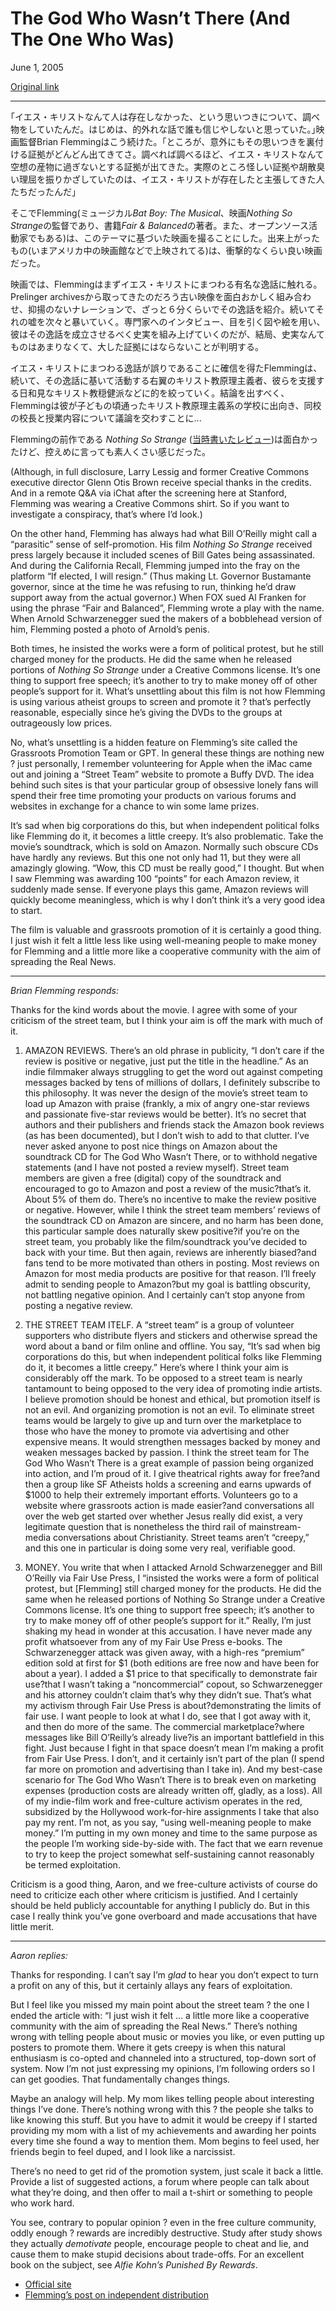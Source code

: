 The God Who Wasn’t There (And The One Who Was)
==============================================

June 1, 2005

[Original link](http://www.aaronsw.com/weblog/thegodmovie)

* * * * *

<!--
“I was doing some research into the idea that Jesus never existed. When
I first looked into it, I thought it was just a crackpot theory and I
was curious why anyone would believe this,” explains Brian Flemming. “To
my surprise I found the evidence kept stacking up. The more I looked
into it, the more that the facts aligned with those who said Jesus was
just a legendary character. The shaky evidence and the poor reasoning
were actually on the side of those who said that Jesus did exist.”
-->
｢イエス・キリストなんて人は存在しなかった、という思いつきについて、調べ物をしていたんだ。はじめは、的外れな話で誰も信じやしないと思っていた。｣映画監督Brian Flemmingはこう続けた。｢ところが、意外にもその思いつきを裏付ける証拠がどんどん出てきてさ。調べれば調べるほど、イエス・キリストなんて空想の産物に過ぎないとする証拠が出てきた。実際のところ怪しい証拠や胡散臭い理屈を振りかざしていたのは、イエス・キリストが存在したと主張してきた人たちだったんだ｣

<!--
And so Flemming (*Bat Boy: The Musical*, *Nothing So Strange*, *Fair &
Balanced*, and all-around digital rights supporter) decided to make a
movie. The result, which is currently being screened across the country
in theaters and at atheist organizations and will be released on DVD
soon, is a shockingly good film.
-->
そこでFlemming(ミュージカル*Bat Boy: The Musical*、映画*Nothing So Strange*の監督であり、書籍*Fair & Balanced*の著者。また、オープンソース活動家でもある)は、このテーマに基づいた映画を撮ることにした。出来上がったもの(いまアメリカ中の映画館などで上映されてる)は、衝撃的なくらい良い映画だった。

<!--
Flemming begins at the beginning: the popular story of Jesus. In a
hilarious montage of old footage taken from the Prelinger archives
underneath deadpan narration, he tells the story in six minutes. And
then it’s on to debunking it. Through interviews with various experts,
illustrated with entertaining graphics, he tries to reconstruct the
historical evidence for the story…only to find there isn’t much and a
lot doesn’t add up.
-->
映画では、Flemmingはまずイエス・キリストにまつわる有名な逸話に触れる。Prelinger archivesから取ってきたのだろう古い映像を面白おかしく組み合わせ、抑揚のないナレーションで、ざっと６分くらいでその逸話を紹介。続いてそれの嘘を次々と暴いていく。専門家へのインタビュー、目を引く図や絵を用い、彼はその逸話を成立させるべく史実を組み上げていくのだが、結局、史実なんてものはあまりなくて、大した証拠にはならないことが判明する。

<!--
Convinced the story is wrong, Flemming takes aim at the right-wing
Christian fundamentalists who act based on it, the wishy-washy Christian
moderates who enable them, and the rest of the system. He concludes by
heading back home to the fundamentalist Christian school he attended as
a child to confront the principal about what he’s teaching children.
-->
イエス・キリストにまつわる逸話が誤りであることに確信を得たFlemmingは、続いて、その逸話に基いて活動する右翼のキリスト教原理主義者、彼らを支援する日和見なキリスト教穏健派などに的を絞っていく。結論を出すべく、Flemmingは彼が子どもの頃通ったキリスト教原理主義系の学校に出向き、同校の校長と授業内容について議論を交わすことに...

<!--
Flemming’s previous film, *Nothing So Strange* ([which I also
reviewed](http://www.aaronsw.com/weblog/001102)) was interesting but, in
fairness, rather amateurish. No such criticism can be made of this film,
which has some of the best graphics I’ve seen in a documentary and a
brilliant score composed from the Creative Commons-licensed Wired CD by
the hertofore-unknown DJ Madson (a nom-de-plume of Flemming, I’m
beginning to suspect) by remixing popular artists. The whole thing, from
the interviews down to the promotional posters, hangs together so well
that it’s hard to believe Flemming is doing this all himself, but
apparently he is, with no liberal atheist conspiracy to back him.
-->
Flemmingの前作である *Nothing So Strange* ([当時書いたレビュー](http://www.aaronsw.com/weblog/001102))は面白かったけど、控えめに言っても素人くさい感じだった。

(Although, in full disclosure, Larry Lessig and former Creative Commons
executive director Glenn Otis Brown receive special thanks in the
credits. And in a remote Q&A via iChat after the screening here at
Stanford, Flemming was wearing a Creative Commons shirt. So if you want
to investigate a conspiracy, that’s where I’d look.)

On the other hand, Flemming has always had what Bill O’Reilly might call
a “parasitic” sense of self-promotion. His film *Nothing So Strange*
received press largely because it included scenes of Bill Gates being
assassinated. And during the California Recall, Flemming jumped into the
fray on the platform “If elected, I will resign.” (Thus making Lt.
Governor Bustamante governor, since at the time he was refusing to run,
thinking he’d draw support away from the actual governor.) When FOX sued
Al Franken for using the phrase “Fair and Balanced”, Flemming wrote a
play with the name. When Arnold Schwarzenegger sued the makers of a
bobblehead version of him, Flemming posted a photo of Arnold’s penis.

Both times, he insisted the works were a form of political protest, but
he still charged money for the products. He did the same when he
released portions of *Nothing So Strange* under a Creative Commons
license. It’s one thing to support free speech; it’s another to try to
make money off of other people’s support for it. What’s unsettling about
this film is not how Flemming is using various atheist groups to screen
and promote it ? that’s perfectly reasonable, especially since he’s
giving the DVDs to the groups at outrageously low prices.

No, what’s unsettling is a hidden feature on Flemming’s site called the
Grassroots Promotion Team or GPT. In general these things are nothing
new ? just personally, I remember volunteering for Apple when the iMac
came out and joining a “Street Team” website to promote a Buffy DVD. The
idea behind such sites is that your particular group of obsessive lonely
fans will spend their free time promoting your products on various
forums and websites in exchange for a chance to win some lame prizes.

It’s sad when big corporations do this, but when independent political
folks like Flemming do it, it becomes a little creepy. It’s also
problematic. Take the movie’s soundtrack, which is sold on Amazon.
Normally such obscure CDs have hardly any reviews. But this one not only
had 11, but they were all amazingly glowing. “Wow, this CD must be
really good,” I thought. But when I saw Flemming was awarding 100
“points” for each Amazon review, it suddenly made sense. If everyone
plays this game, Amazon reviews will quickly become meaningless, which
is why I don’t think it’s a very good idea to start.

The film is valuable and grassroots promotion of it is certainly a good
thing. I just wish it felt a little less like using well-meaning people
to make money for Flemming and a little more like a cooperative
community with the aim of spreading the Real News.

* * * * *

*Brian Flemming responds:*

Thanks for the kind words about the movie. I agree with some of your
criticism of the street team, but I think your aim is off the mark with
much of it.

1.  AMAZON REVIEWS. There’s an old phrase in publicity, “I don’t care if
    the review is positive or negative, just put the title in the
    headline.” As an indie filmmaker always struggling to get the word
    out against competing messages backed by tens of millions of
    dollars, I definitely subscribe to this philosophy. It was never the
    design of the movie’s street team to load up Amazon with praise
    (frankly, a mix of angry one-star reviews and passionate five-star
    reviews would be better). It’s no secret that authors and their
    publishers and friends stack the Amazon book reviews (as has been
    documented), but I don’t wish to add to that clutter. I’ve never
    asked anyone to post nice things on Amazon about the soundtrack CD
    for The God Who Wasn’t There, or to withhold negative statements
    (and I have not posted a review myself). Street team members are
    given a free (digital) copy of the soundtrack and encouraged to go
    to Amazon and post a review of the music?that’s it. About 5% of them
    do. There’s no incentive to make the review positive or negative.
    However, while I think the street team members’ reviews of the
    soundtrack CD on Amazon are sincere, and no harm has been done, this
    particular sample does naturally skew positive?if you’re on the
    street team, you probably like the film/soundtrack you’ve decided to
    back with your time. But then again, reviews are inherently
    biased?and fans tend to be more motivated than others in posting.
    Most reviews on Amazon for most media products are positive for that
    reason. I’ll freely admit to sending people to Amazon?but my goal is
    battling obscurity, not battling negative opinion. And I certainly
    can’t stop anyone from posting a negative review.

2.  THE STREET TEAM ITELF. A “street team” is a group of volunteer
    supporters who distribute flyers and stickers and otherwise spread
    the word about a band or film online and offline. You say, “It’s sad
    when big corporations do this, but when independent political folks
    like Flemming do it, it becomes a little creepy.” Here’s where I
    think your aim is considerably off the mark. To be opposed to a
    street team is nearly tantamount to being opposed to the very idea
    of promoting indie artists. I believe promotion should be honest and
    ethical, but promotion itself is not an evil. And organizing
    promotion is not an evil. To eliminate street teams would be largely
    to give up and turn over the marketplace to those who have the money
    to promote via advertising and other expensive means. It would
    strengthen messages backed by money and weaken messages backed by
    passion. I think the street team for The God Who Wasn’t There is a
    great example of passion being organized into action, and I’m proud
    of it. I give theatrical rights away for free?and then a group like
    SF Atheists holds a screening and earns upwards of \$1000 to help
    their extremely important efforts. Volunteers go to a website where
    grassroots action is made easier?and conversations all over the web
    get started over whether Jesus really did exist, a very legitimate
    question that is nonetheless the third rail of mainstream-media
    conversations about Christianity. Street teams aren’t “creepy,” and
    this one in particular is doing some very real, verifiable good.

3.  MONEY. You write that when I attacked Arnold Schwarzenegger and Bill
    O’Reilly via Fair Use Press, I “insisted the works were a form of
    political protest, but [Flemming] still charged money for the
    products. He did the same when he released portions of Nothing So
    Strange under a Creative Commons license. It’s one thing to support
    free speech; it’s another to try to make money off of other people’s
    support for it.” Really, I’m just shaking my head in wonder at this
    accusation. I have never made any profit whatsoever from any of my
    Fair Use Press e-books. The Schwarzenegger attack was given away,
    with a high-res “premium” edition sold at first for \$1 (both
    editions are free now and have been for about a year). I added a \$1
    price to that specifically to demonstrate fair use?that I wasn’t
    taking a “noncommercial” copout, so Schwarzenegger and his attorney
    couldn’t claim that’s why they didn’t sue. That’s what my activism
    through Fair Use Press is about?demonstrating the limits of fair
    use. I want people to look at what I do, see that I got away with
    it, and then do more of the same. The commercial marketplace?where
    messages like Bill O’Reilly’s already live?is an important
    battlefield in this fight. Just because I fight in that space
    doesn’t mean I’m making a profit from Fair Use Press. I don’t, and
    it certainly isn’t part of the plan (I spend far more on promotion
    and advertising than I take in). And my best-case scenario for The
    God Who Wasn’t There is to break even on marketing expenses
    (production costs are already written off, gladly, as a loss). All
    of my indie-film work and free-culture activism operates in the red,
    subsidized by the Hollywood work-for-hire assignments I take that
    also pay my rent. I’m not, as you say, “using well-meaning people to
    make money.” I’m putting in my own money and time to the same
    purpose as the people I’m working side-by-side with. The fact that
    we earn revenue to try to keep the project somewhat self-sustaining
    cannot reasonably be termed exploitation.

Criticism is a good thing, Aaron, and we free-culture activists of
course do need to criticize each other where criticism is justified. And
I certainly should be held publicly accountable for anything I publicly
do. But in this case I really think you’ve gone overboard and made
accusations that have little merit.

* * * * *

*Aaron replies:*

Thanks for responding. I can’t say I’m *glad* to hear you don’t expect
to turn a profit on any of this, but it certainly allays any fears of
exploitation.

But I feel like you missed my main point about the street team ? the one
I ended the article with: “I just wish it felt … a little more like a
cooperative community with the aim of spreading the Real News.” There’s
nothing wrong with telling people about music or movies you like, or
even putting up posters to promote them. Where it gets creepy is when
this natural enthusiasm is co-opted and channeled into a structured,
top-down sort of system. Now I’m not just expressing my opinions, I’m
following orders so I can get goodies. That fundamentally changes
things.

Maybe an analogy will help. My mom likes telling people about
interesting things I’ve done. There’s nothing wrong with this ? the
people she talks to like knowing this stuff. But you have to admit it
would be creepy if I started providing my mom with a list of my
achievements and awarding her points every time she found a way to
mention them. Mom begins to feel used, her friends begin to feel duped,
and I look like a narcissist.

There’s no need to get rid of the promotion system, just scale it back a
little. Provide a list of suggested actions, a forum where people can
talk about what they’re doing, and then offer to mail a t-shirt or
something to people who work hard.

You see, contrary to popular opinion ? even in the free culture
community, oddly enough ? rewards are incredibly destructive. Study
after study shows they actually *demotivate* people, encourage people to
cheat and lie, and cause them to make stupid decisions about trade-offs.
For an excellent book on the subject, see *Alfie Kohn’s Punished By
Rewards*.

-   [Official site](http://www.thegodmovie.com/)
-   [Flemming’s post on independent
    distribution](http://www.slumdance.com/blogs/brian_flemming/archives/001604.html)

